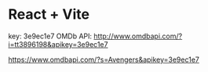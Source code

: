 # React + Vite
key: 3e9ec1e7
OMDb API: http://www.omdbapi.com/?i=tt3896198&apikey=3e9ec1e7

https://www.omdbapi.com/?s=Avengers&apikey=3e9ec1e7
